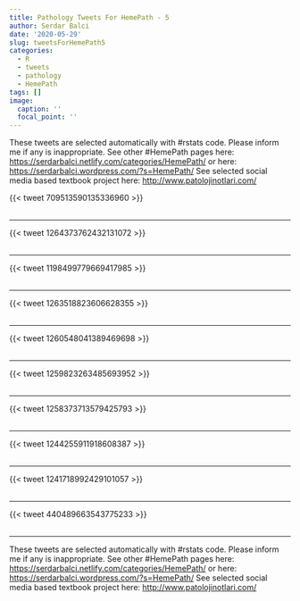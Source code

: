 ```yaml
---
title: Pathology Tweets For HemePath - 5
author: Serdar Balci
date: '2020-05-29'
slug: tweetsForHemePath5
categories:
  - R
  - tweets
  - pathology
  - HemePath
tags: []
image:
  caption: ''
  focal_point: ''
---
```



These tweets are selected automatically with #rstats code. Please inform me if any is inappropriate.
See other #HemePath pages here: https://serdarbalci.netlify.com/categories/HemePath/  or here: https://serdarbalci.wordpress.com/?s=HemePath/ 
See selected social media based textbook project here: http://www.patolojinotlari.com/

{{< tweet 709513590135336960 >}}
<br>
<br>
<hr>
{{< tweet 1264373762432131072 >}}
<br>
<br>
<hr>
{{< tweet 1198499779669417985 >}}
<br>
<br>
<hr>
{{< tweet 1263518823606628355 >}}
<br>
<br>
<hr>
{{< tweet 1260548041389469698 >}}
<br>
<br>
<hr>
{{< tweet 1259823263485693952 >}}
<br>
<br>
<hr>
{{< tweet 1258373713579425793 >}}
<br>
<br>
<hr>
{{< tweet 1244255911918608387 >}}
<br>
<br>
<hr>
{{< tweet 1241718992429101057 >}}
<br>
<br>
<hr>
{{< tweet 440489663543775233 >}}
<br>
<br>
<hr>


These tweets are selected automatically with #rstats code. Please inform me if any is inappropriate.
See other #HemePath pages here: https://serdarbalci.netlify.com/categories/HemePath/  or here: https://serdarbalci.wordpress.com/?s=HemePath/ 
See selected social media based textbook project here: http://www.patolojinotlari.com/
